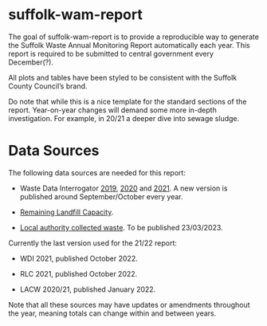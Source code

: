 
<!-- README.md is generated from README.Rmd. Please edit that file -->

# suffolk-wam-report

<!-- badges: start -->
<!-- badges: end -->

The goal of suffolk-wam-report is to provide a reproducible way to
generate the Suffolk Waste Annual Monitoring Report automatically each
year. This report is required to be submitted to central government
every December(?).

All plots and tables have been styled to be consistent with the Suffolk
County Council’s brand.

Do note that while this is a nice template for the standard sections of
the report. Year-on-year changes will demand some more in-depth
investigation. For example, in 20/21 a deeper dive into sewage sludge.

# Data Sources

The following data sources are needed for this report:

- Waste Data Interrogator
  [2019](https://www.data.gov.uk/dataset/d409b2ba-796c-4436-82c7-eb1831a9ef25/2019-waste-data-interrogator),
  [2020](https://www.data.gov.uk/dataset/bb40d091-a346-4b75-aa54-df7d347bed93/2020-waste-data-interrogator)
  and
  [2021](https://www.data.gov.uk/dataset/d8a12b93-03ef-4fbf-9a43-1ca7a054479c/2021-waste-data-interrogator).
  A new version is published around September/October every year.

- [Remaining Landfill
  Capacity](https://www.data.gov.uk/dataset/237825cb-dc10-4c53-8446-1bcd35614c12/remaining-landfill-capacity).

- [Local authority collected
  waste](https://www.gov.uk/government/statistical-data-sets/env18-local-authority-collected-waste-annual-results-tables).
  To be published 23/03/2023.

Currently the last version used for the 21/22 report:

- WDI 2021, published October 2022.

- RLC 2021, published October 2022.

- LACW 2020/21, published January 2022.

Note that all these sources may have updates or amendments throughout
the year, meaning totals can change within and between years.
